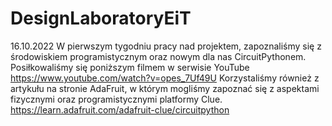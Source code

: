 # DesignLaboratoryEiT
16.10.2022
W pierwszym tygodniu pracy nad projektem, zapoznaliśmy się z środowiskiem programistycznym oraz nowym dla nas CircuitPythonem.
Posiłkowaliśmy się poniższym filmem w serwisie YouTube
https://www.youtube.com/watch?v=opes_7Uf49U
Korzystaliśmy również z artykułu na stronie AdaFruit, w którym mogliśmy zapoznać się z aspektami fizycznymi oraz programistycznymi platformy Clue.
https://learn.adafruit.com/adafruit-clue/circuitpython



